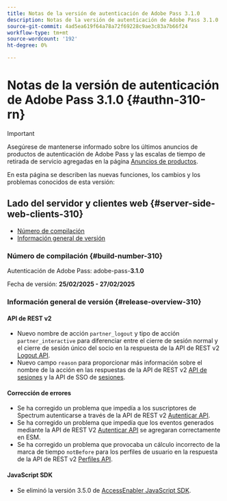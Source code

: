 ```yaml
---
title: Notas de la versión de autenticación de Adobe Pass 3.1.0
description: Notas de la versión de autenticación de Adobe Pass 3.1.0
source-git-commit: 4ad5ea619f64a78a72f69228c9ae3c83a7b66f24
workflow-type: tm+mt
source-wordcount: '192'
ht-degree: 0%

---
```


# Notas de la versión de autenticación de Adobe Pass 3.1.0 {#authn-310-rn}

>[!IMPORTANT]
>
> Asegúrese de mantenerse informado sobre los últimos anuncios de productos de autenticación de Adobe Pass y las escalas de tiempo de retirada de servicio agregadas en la página [Anuncios de productos](/help/authentication/product-announcements.md).

En esta página se describen las nuevas funciones, los cambios y los problemas conocidos de esta versión:

## Lado del servidor y clientes web {#server-side-web-clients-310}

* [Número de compilación](#build-number-310)
* [Información general de versión](#release-overview-310)

### Número de compilación {#build-number-310}

Autenticación de Adobe Pass: adobe-pass-**3.1.0**

Fecha de versión: **25/02/2025 - 27/02/2025**

### Información general de versión {#release-overview-310}

#### API de REST v2

* Nuevo nombre de acción `partner_logout` y tipo de acción `partner_interactive` para diferenciar entre el cierre de sesión normal y el cierre de sesión único del socio en la respuesta de la API de REST v2 [Logout API](/help/authentication/integration-guide-programmers/rest-apis/rest-api-v2/apis/logout-apis/rest-api-v2-logout-apis-initiate-logout-for-specific-mvpd.md).
* Nuevo campo `reason` para proporcionar más información sobre el nombre de la acción en las respuestas de la API de REST v2 [API de sesiones](/help/authentication/integration-guide-programmers/rest-apis/rest-api-v2/apis/sessions-apis/rest-api-v2-sessions-apis-create-authentication-session.md) y la API de SSO de [sesiones](/help/authentication/integration-guide-programmers/rest-apis/rest-api-v2/apis/partner-single-sign-on-apis/rest-api-v2-partner-single-sign-on-apis-retrieve-partner-authentication-request.md).

#### Corrección de errores

* Se ha corregido un problema que impedía a los suscriptores de Spectrum autenticarse a través de la API de REST v2 [Autenticar API](/help/authentication/integration-guide-programmers/rest-apis/rest-api-v2/apis/sessions-apis/rest-api-v2-sessions-apis-perform-authentication-in-user-agent.md).
* Se ha corregido un problema que impedía que los eventos generados mediante la API de REST V2 [Autenticar API](/help/authentication/integration-guide-programmers/rest-apis/rest-api-v2/apis/sessions-apis/rest-api-v2-sessions-apis-perform-authentication-in-user-agent.md) se agregaran correctamente en ESM.
* Se ha corregido un problema que provocaba un cálculo incorrecto de la marca de tiempo `notBefore` para los perfiles de usuario en la respuesta de la API de REST v2 [Perfiles API](/help/authentication/integration-guide-programmers/rest-apis/rest-api-v2/apis/profiles-apis/rest-api-v2-profiles-apis-retrieve-profiles.md).

#### JavaScript SDK

* Se eliminó la versión 3.5.0 de [AccessEnabler JavaScript SDK](authn-rn-javascript-471.md).